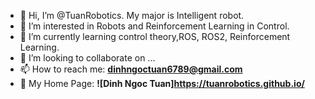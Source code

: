 - 👋 Hi, I’m @TuanRobotics. My major is Intelligent robot.
- 👀 I’m interested in Robots and Reinforcement Learning in Control.
- 🌱 I’m currently learning control theory,ROS, ROS2, Reinforcement Learning.
- 💞️ I’m looking to collaborate on ...
- 📫 How to reach me: **dinhngoctuan6789@gmail.com**
- 🌱 My Home Page: **![Dinh Ngoc Tuan]https://tuanrobotics.github.io/**

<!---
TuanRobotics/TuanRobotics is a ✨ special ✨ repository because its `README.md` (this file) appears on your GitHub profile.
You can click the Preview link to take a look at your changes.
--->
